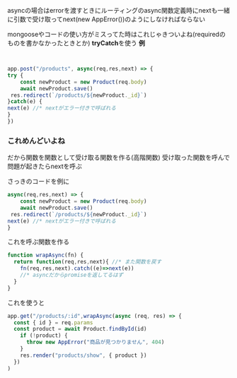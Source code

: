 asyncの場合はerrorを渡すときにルーティングのasync関数定義時にnextも一緒に引数で受け取ってnext(new AppError())のようにしなければならない

mongooseやコードの使い方がミスってた時はこれじゃきついよね(requiredのものを書かなかったときとか)
**tryCatch**を使う
**例**
```javascript


app.post("/products", async(req,res,next) => {
try {
    const newProduct = new Product(req.body)
    await newProduct.save()
 res.redirect(`/products/${newProduct._id}`)
}catch(e) {
next(e) //* nextがエラー付きで呼ばれる
}
})
```

### これめんどいよね
だから関数を関数として受け取る関数を作る(高階関数)
受け取った関数を呼んで問題が起きたらnextを呼ぶ

さっきのコードを例に

```js
async(req,res,next) => {
    const newProduct = new Product(req.body)
    await newProduct.save()
 res.redirect(`/products/${newProduct._id}`)
next(e) //* nextがエラー付きで呼ばれる
}　

```
これを呼ぶ関数を作る

```js
function wrapAsync(fn) {
  return function(req,res,next){ //* また関数を戻す
    fn(req,res,next).catch((e)=>next(e)) 
    //* asyncだからpromiseを返してるはず
  }
}

```
これを使うと
```js
app.get("/products/:id",wrapAsync(async (req, res) => {
  const { id } = req.params
  const product = await Product.findById(id)
    if (!product) {
      throw new AppError("商品が見つかりません", 404)
    }
    res.render("products/show", { product })
  })
)
```